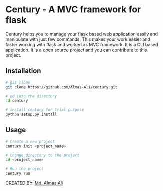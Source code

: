 # Century - A MVC framework for flask

Century helps you to manage your flask based web application easily and manipulate with just few commands. This makes your work easier and faster working with flask and worked as MVC framework. It is a CLI based application. It is a open source project and you can contribute to this project.

## Installation

```bash
# git clone
git clone https://github.com/Almas-Ali/century.git

# cd into the directory
cd century

# install century for trial purpose
python setup.py install
```

## Usage

```bash
# Create a new project
century init <project_name>

# Change directory to the project
cd <project_name>

# Run the project
century run
```

CREATED BY: [Md. Almas Ali](https://github.com/Almas-Ali)
